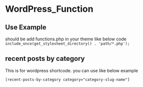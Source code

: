 # WordPress_Function

## Use Example
should be add functions.php in your theme like below code
`include_once(get_stylesheet_directory() . 'path/*.php');`

## recent posts by category
This is for wordpress shortcode. you can use like below example

`[recent-posts-by-category category="category-slug-name"]`
